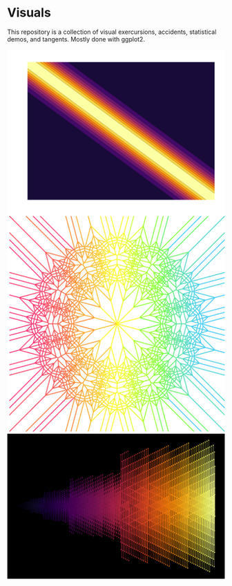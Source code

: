Visuals
=======

This repository is a collection of visual exercursions, accidents, statistical demos, and tangents.  Mostly done with ggplot2.


<img src="random_effects/gp_se_2.png" style="display:block; margin: 0 auto;">

<img src="mandala/3_12_pt3.png" style="display:block; margin: 0 auto;">

<img src="diffuser/breakout_inferno.png" style="display:block; margin: 0 auto;">